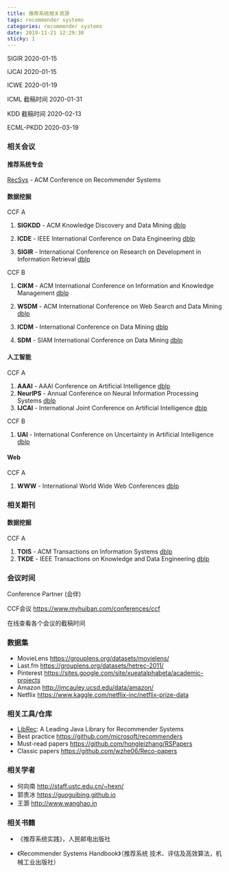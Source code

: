 ```yaml
---
title: 推荐系统相关资源
tags: recommender systems
categories: recommender systems
date: 2019-11-21 12:29:30
sticky: 1
---
```



SIGIR 2020-01-15

IJCAI 2020-01-15

ICWE 2020-01-19

ICML 截稿时间 2020-01-31

KDD 截稿时间 2020-02-13

ECML-PKDD 2020-03-19

<!--more-->

### 相关会议

#### 推荐系统专会

[RecSys](https://recsys.acm.org) - ACM Conference on Recommender Systems

#### 数据挖掘

CCF A

1. **SIGKDD** -  ACM Knowledge Discovery and Data Mining [dblp](http://dblp.uni-trier.de/db/conf/kdd/)

2. **ICDE**  - IEEE International Conference on Data Engineering [dblp](http://dblp.uni-trier.de/db/conf/icde/)

3. **SIGIR** - International Conference on Research on Development in Information Retrieval [dblp](http://dblp.uni-trier.de/db/conf/sigir/)

CCF B

1. **CIKM** - ACM International Conference on Information and Knowledge Management [dblp](http://dblp.uni-trier.de/db/conf/cikm/)

2. **WSDM** - ACM International Conference on Web Search and Data Mining [dblp](http://dblp.uni-trier.de/db/conf/wsdm/)
3. **ICDM** - International Conference on Data Mining [dblp](http://dblp.uni-trier.de/db/conf/icdm/)
4. **SDM** - SIAM International Conference on Data Mining [dblp](http://dblp.uni-trier.de/db/conf/sdm/)

#### 人工智能

CCF A

1. **AAAI** - AAAI Conference on Artificial Intelligence [dblp](http://dblp.uni-trier.de/db/conf/aaai/)
2. **NeurIPS** - Annual Conference on Neural Information Processing Systems [dblp](http://dblp.uni-trier.de/db/conf/nips/)
3. **IJCAI** - International Joint Conference on Artificial Intelligence [dblp](http://dblp.uni-trier.de/db/conf/ijcai/)

CCF B

1. **UAI** - International Conference on Uncertainty in Artificial Intelligence [dblp](http://dblp.uni-trier.de/db/conf/uai/)

#### Web

CCF A

1. **WWW** - International World Wide Web Conferences [dblp](http://dblp.uni-trier.de/db/conf/www/)

### 相关期刊

#### 数据挖掘

CCF A

1. **TOIS** - ACM Transactions on Information Systems [dblp](http://dblp.uni-trier.de/db/journals/tois/)
2. **TKDE** - IEEE Transactions on Knowledge and Data Engineering [dblp](http://dblp.uni-trier.de/db/journals/tkde/)

### 会议时间

Conference Partner (会伴) 

CCF会议 https://www.myhuiban.com/conferences/ccf

在线查看各个会议的截稿时间

### 数据集

* MovieLens https://grouplens.org/datasets/movielens/
* Last.fm https://grouplens.org/datasets/hetrec-2011/
* Pinterest https://sites.google.com/site/xueatalphabeta/academic-projects
* Amazon http://jmcauley.ucsd.edu/data/amazon/
* Netflix https://www.kaggle.com/netflix-inc/netflix-prize-data

### 相关工具/仓库

* [LibRec](https://github.com/guoguibing/librec): A Leading Java Library for Recommender Systems 
* Best practice https://github.com/microsoft/recommenders
* Must-read papers https://github.com/hongleizhang/RSPapers
* Classic papers https://github.com/wzhe06/Reco-papers

### 相关学者

* 何向南 http://staff.ustc.edu.cn/~hexn/
* 郭贵冰 https://guoguibing.github.io
* 王灏 http://www.wanghao.in

### 相关书籍

* 《推荐系统实践》，人民邮电出版社

* 《Recommender Systems Handbook》（推荐系统 技术、评估及高效算法，机械工业出版社）

